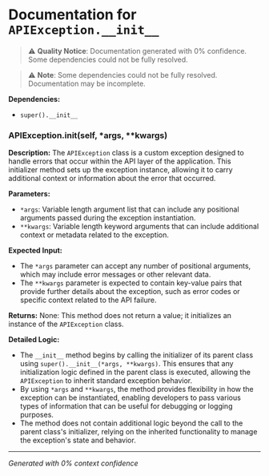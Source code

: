 # Documentation for `APIException.__init__`

> ⚠️ **Quality Notice**: Documentation generated with 0% confidence. Some dependencies could not be fully resolved.


> ⚠️ **Note**: Some dependencies could not be fully resolved. Documentation may be incomplete.

**Dependencies:**
- `super().__init__`
### APIException.__init__(self, *args, **kwargs)

**Description:**
The `APIException` class is a custom exception designed to handle errors that occur within the API layer of the application. This initializer method sets up the exception instance, allowing it to carry additional context or information about the error that occurred.

**Parameters:**
- `*args`: Variable length argument list that can include any positional arguments passed during the exception instantiation.
- `**kwargs`: Variable length keyword arguments that can include additional context or metadata related to the exception.

**Expected Input:**
- The `*args` parameter can accept any number of positional arguments, which may include error messages or other relevant data.
- The `**kwargs` parameter is expected to contain key-value pairs that provide further details about the exception, such as error codes or specific context related to the API failure.

**Returns:**
None: This method does not return a value; it initializes an instance of the `APIException` class.

**Detailed Logic:**
- The `__init__` method begins by calling the initializer of its parent class using `super().__init__(*args, **kwargs)`. This ensures that any initialization logic defined in the parent class is executed, allowing the `APIException` to inherit standard exception behavior.
- By using `*args` and `**kwargs`, the method provides flexibility in how the exception can be instantiated, enabling developers to pass various types of information that can be useful for debugging or logging purposes.
- The method does not contain additional logic beyond the call to the parent class's initializer, relying on the inherited functionality to manage the exception's state and behavior.

---
*Generated with 0% context confidence*
